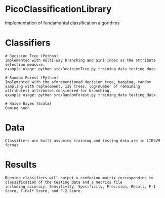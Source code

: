# PicoClassificationLibrary
Implementation of fundamental classification algorithms

  # Classifiers
  
    # Decision Tree (Python)
    Implemented with multi-way branching and Gini Index as the attribute selection measure.
    example usage: python src/DecisionTree.py training_data testing_data

    # Random Forest (Python)
    Implemented with the aforementioned decision tree, bagging, random sampling with replacement, 128 trees, log(number of remaining attributes) attributes considered for branching.
    example usage: python src/RandomForest.py training_data testing_data

    # Naive Bayes (Scala)
    Coming soon
    
  # Data
    Classifiers are built assuming training and testing data are in LIBSVM format
   
  # Results
    Running classifiers will output a confusion matrix corresponding to classification of the testing data and a metrics file
    including accuracy, Sensitivity, Specificity, Precision, Recall, F-1 Score, F-Half Score, and F-2 Score.
    
    
   
